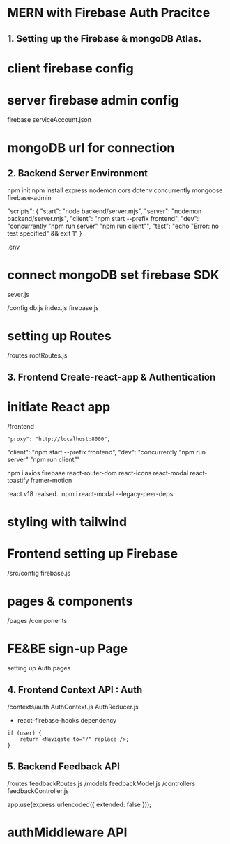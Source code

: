# MERN with Firebase Auth Pracitce

## 1. Setting up the Firebase & mongoDB Atlas.

# client firebase config

<!--
import { initializeApp } from "firebase/app";

const firebaseConfig = {
  apiKey: "AIzaSyAidCYJoMIAlMzC9593NteXrpV9Cmz-DNE",
  authDomain: "mernwithfireauth.firebaseapp.com",
  projectId: "mernwithfireauth",
  storageBucket: "mernwithfireauth.appspot.com",
  messagingSenderId: "188317599810",
  appId: "1:188317599810:web:46e88a088a146cc80ac5db"
};

const app = initializeApp(firebaseConfig); -->

# server firebase admin config

firebase serviceAccount.json

<!-- var admin = require("firebase-admin");

var serviceAccount = require("path/to/serviceAccountKey.json");

admin.initializeApp({
  credential: admin.credential.cert(serviceAccount)
}); -->

# mongoDB url for connection

<!-- mongodb+srv://mosmo:<password>@cluster0.qgz0v.mongodb.net/myFirstDatabase?retryWrites=true&w=majority -->

## 2. Backend Server Environment

npm init
npm install express nodemon cors dotenv concurrently mongoose firebase-admin

<!-- package.json -->

"scripts": {
"start": "node backend/server.mjs",
"server": "nodemon backend/server.mjs",
"client": "npm start --prefix frontend",
"dev": "concurrently \"npm run server\" \"npm run client\"",
"test": "echo \"Error: no test specified\" && exit 1"
}

<!--  -->

.env

<!-- PORT / MONGO_URI / FIREBASE API / etc -->

# connect mongoDB set firebase SDK

sever.js

/config
db.js
index.js
firebase.js

<!-- require('dotenv').config(); -->

# setting up Routes

/routes
rootRoutes.js

<!-- app.use('/api/', require('./routes/rootRoutes')); -->

## 3. Frontend Create-react-app & Authentication

# initiate React app

/frontend

<!-- package.json -->

    "proxy": "http://localhost:8000",

<!--  -->

<!-- backend package.json -->

"client": "npm start --prefix frontend",
"dev": "concurrently \"npm run server\" \"npm run client\""

<!--  -->

npm i axios firebase react-router-dom react-icons react-modal react-toastify framer-motion

<!-- issue -->

react v18 realsed..
npm i react-modal --legacy-peer-deps

<!--  -->

# styling with tailwind

<!-- https://tailwindcss.com/docs/guides/create-react-app -->

# Frontend setting up Firebase

/src/config
firebase.js

# pages & components

/pages
/components

# FE&BE sign-up Page

setting up Auth pages

## 4. Frontend Context API : Auth

/contexts/auth
AuthContext.js
AuthReducer.js

- react-firebase-hooks dependency

 <!-- To keep the history clean, you should set replace prop. This will avoid extra redirects after the user click back. -->

    if (user) {
    	return <Navigate to="/" replace />;
    }

<!--  -->

## 5. Backend Feedback API

/routes
feedbackRoutes.js
/models
feedbackModel.js
/controllers
feedbackController.js

<!-- express-async-handler -->

<!-- get req.body -->

app.use(express.urlencoded({ extended: false }));

<!--  -->

# authMiddleware API
